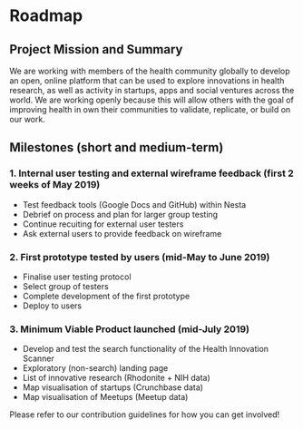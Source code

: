 # Roadmap

## Project Mission and Summary

We are working with members of the health community globally to develop an open, online platform that can be used to explore innovations in health research, as well as activity in startups, apps and social ventures across the world. We are working openly because this will allow others with the goal of improving health in own their communities to validate, replicate, or build on our work.

## Milestones (short and medium-term)

### 1. Internal user testing and external wireframe feedback (first 2 weeks of May 2019) 
* Test feedback tools (Google Docs and GitHub) within Nesta
* Debrief on process and plan for larger group testing 
* Continue recuiting for external user testers 
* Ask external users to provide feedback on wireframe 

### 2. First prototype tested by users (mid-May to June 2019)
* Finalise user testing protocol
* Select group of testers
* Complete development of the first prototype
* Deploy to users

### 3. Minimum Viable Product launched (mid-July 2019)
* Develop and test the search functionality of the Health Innovation Scanner
* Exploratory (non-search) landing page
* List of innovative research (Rhodonite + NIH data)
* Map visualisation of startups (Crunchbase data)
* Map visualisation of Meetups (Meetup data)

Please refer to our contribution guidelines for how you can get involved!
